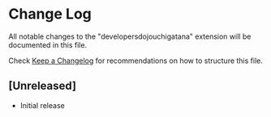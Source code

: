 # Change Log

All notable changes to the "developersdojouchigatana" extension will be documented in this file.

Check [Keep a Changelog](http://keepachangelog.com/) for recommendations on how to structure this file.

## [Unreleased]

- Initial release
